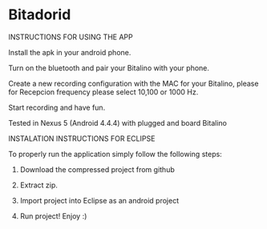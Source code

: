 Bitadorid
==

INSTRUCTIONS FOR USING THE APP

Install the apk in your android phone.

Turn on the bluetooth and pair your Bitalino with your phone.

Create a new recording configuration with the MAC for your Bitalino, please for Recepcion frequency please select 10,100 or 1000 Hz.

Start recording and have fun.

Tested in Nexus 5 (Android 4.4.4) with plugged and board Bitalino


INSTALATION INSTRUCTIONS FOR ECLIPSE

To properly run the application simply follow the following steps:
 
 1) Download the compressed project from github
 
 2) Extract zip. 
 
 3) Import project into Eclipse as an android project 
 
 4) Run project! Enjoy :)
